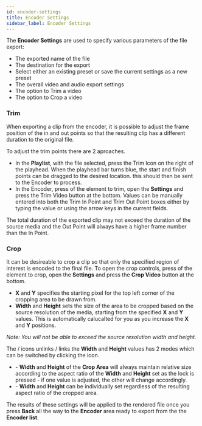 ```yaml
---
id: encoder-settings
title: Encoder Settings
sidebar_label: Encoder Settings
---
```


The **Encoder Settings** are used to specify various parameters of the file export:

* The exported name of the file 
* The destination for the export 
* Select either an existing preset or save the current settings as a new preset 
* The overall video and audio export settings 
* The option to Trim a video 
* The option to Crop a video 

### Trim

When exporting a clip from the encoder, it is possible to adjust the frame position of the in and out points so that the resulting clip has a different duration to the original file.

<!-- <img style="max-width:129px" src="./assets/images/docs-images/trim.png" width="90%"/>  -->

To adjust the trim points there are 2 aproaches.

* In the **Playlist**, with the file selected, press the Trim Icon on the right of the playhead. When the playhead bar turns blue, the start and finish points can be dragged to the desired location. this should then be sent to the Encoder to process.
* In the Encoder, press <i className="icon icon-menu-dots"></i> of the element to trim, open the **Settings** and press the Trim Video button at the bottom. Values can be manually entered into both the Trim In Point and Trim Out Point boxes either by typing the value or using the arrow keys in the current fields.

The total duration of the exported clip may not exceed the duration of the source media and the Out Point will always have a higher frame number than the In Point.

### Crop

It can be desireable to crop a clip so that only the specified region of interest is encoded to the final file. To open the crop controls, press <i className="icon icon-menu-dots"></i> of the element to crop, open the **Settings** and press the **Crop Video** button at the bottom.

<!-- <img style="max-width:132px" src="./assets/images/docs-images/crop.png" width="90%" /> -->

* **X** and **Y** specifies the starting pixel for the top left corner of the cropping area to be drawn from.
* **Width** and **Height** sets the size of the area to be cropped based on the source resolution of the media, starting from the specified **X** and **Y** values. This is automatically calucalted for you as you increase the **X** and **Y** positions.

*Note: You will not be able to exceed the source resolution width and height.*

The <i className="icon icon-ic_lock_open"></i> / <i className="icon icon-ic_lock"></i> icons unlinks / links the **Width** and **Height** values has 2 modes which can be switched by clicking the icon.

* <i className="icon icon-ic_lock"></i> - **Width** and **Height** of the **Crop Area** will always maintain relative size according to the aspect ratio of the **Width** and **Height** set as the lock is pressed - if one value is adjusted, the other will change accordingly.
* <i className="icon icon-ic_lock_open"></i> - **Width** and **Height** can be individually set regardless of the resulting aspect ratio of the cropped area.

The results of these settings will be applied to the rendered file once you press **Back** all the way to the **Encoder** area ready to export from the the **Encoder list**.